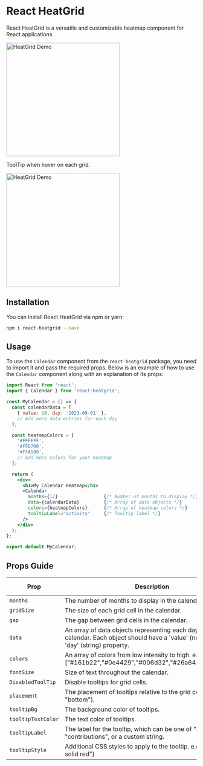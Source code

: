 # React HeatGrid

React HeatGrid is a versatile and customizable heatmap component for React applications.

<img src="https://github.com/Amyx000/react-heatgrid/assets/104687128/81268e28-2c18-431b-8945-ce22295d4077" width="300" alt="HeatGrid Demo">


ToolTip when hover on each grid.

<img src="https://github.com/Amyx000/react-heatgrid/assets/104687128/60e4a279-e7b1-4274-9679-fa1b6fe70c3c" width="300" alt="HeatGrid Demo">

## Installation

You can install React HeatGrid via npm or yarn:

```bash
npm i react-heatgrid --save
```

## Usage

To use the `Calendar` component from the `react-heatgrid` package, you need to import it and pass the required props. Below is an example of how to use the `Calendar` component along with an explanation of its props:

```jsx
import React from 'react';
import { Calendar } from 'react-heatgrid';

const MyCalendar = () => {
  const calendarData = [
    { value: 10, day: '2023-09-01' },
    // Add more data entries for each day
  ];

  const heatmapColors = [
    '#FFFFFF',
    '#FFD700',
    '#FFA500',
    // Add more colors for your heatmap
  ];

  return (
    <div>
      <h1>My Calendar Heatmap</h1>
      <Calendar
        months={12}                 {/* Number of months to display */}
        data={calendarData}         {/* Array of data objects */}
        colors={heatmapColors}      {/* Array of heatmap colors */}
        tooltipLabel="activity"     {/* Tooltip label */}
      />
    </div>
  );
};

export default MyCalendar;

```

## Props Guide

| Prop               | Description                                                                                                                             | Default Value |
| ------------------ | --------------------------------------------------------------------------------------------------------------------------------------- | ------------- |
| `months`           | The number of months to display in the calendar.                                                                                        | 3             |
| `gridSize`         | The size of each grid cell in the calendar.                                                                                             | "20px"        |
| `gap`              | The gap between grid cells in the calendar.                                                                                             | "2px"         |
| `data`             | An array of data objects representing each day in the calendar. Each object should have a 'value' (number) and 'day' (string) property. | Required      |
| `colors`           | An array of colors from low intensity to high. e.g ["#161b22","#0e4429","#006d32","#26a641","#39d353"]                                  | Required      |
| `fontSize`         | Size of text throughout the calendar.                                                                                                   | "12px"        |
| `DisabledToolTip`  | Disable tooltips for grid cells.                                                                                                        | false         |
| `placement`        | The placement of tooltips relative to the grid cell ("top" or "bottom").                                                                | "top"         |
| `tooltipBg`        | The background color of tooltips.                                                                                                       | "#303030"     |
| `tooltipTextColor` | The text color of tooltips.                                                                                                             | "white"       |
| `tooltipLabel`     | The label for the tooltip, which can be one of "activity", "contributions", or a custom string.                                         | "activity"    |
| `tooltipStyle`     | Additional CSS styles to apply to the tooltip. e.g {border:"1px solid red"}                                                             | None          |
